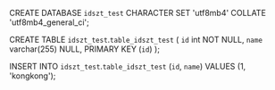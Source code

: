 CREATE DATABASE `idszt_test` CHARACTER SET 'utf8mb4' COLLATE 'utf8mb4_general_ci';



CREATE TABLE `idszt_test`.`table_idszt_test`  (
  `id` int NOT NULL,
  `name` varchar(255) NULL,
  PRIMARY KEY (`id`)
);


INSERT INTO `idszt_test`.`table_idszt_test` (`id`, `name`) VALUES (1, 'kongkong');
